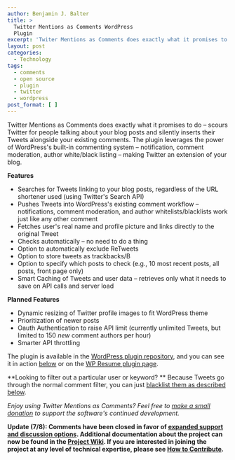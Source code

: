 ```yaml
---
author: Benjamin J. Balter
title: >
  Twitter Mentions as Comments WordPress
  Plugin
excerpt: 'Twiter Mentions as Comments does exactly what it promises to do -- scours Twitter for people talking about your blog posts and silently inserts their Tweets alongside your existing comments. '
layout: post
categories:
  - Technology
tags:
  - comments
  - open source
  - plugin
  - twitter
  - wordpress
post_format: [ ]
---
```

Twitter Mentions as Comments does exactly what it promises to do – scours Twitter for people talking about your blog posts and silently inserts their Tweets alongside your existing comments. The plugin leverages the power of WordPress's built-in commenting system – notification, comment moderation, author white/black listing – making Twitter an extension of your blog.

**Features**

*   Searches for Tweets linking to your blog posts, regardless of the URL shortener used (using Twitter's Search API)
*   Pushes Tweets into WordPress's existing comment workflow – notifications, comment moderation, and author whitelists/blacklists work just like any other comment
*   Fetches user's real name and profile picture and links directly to the original Tweet
*   Checks automatically – no need to do a thing
*   Option to automatically exclude ReTweets
*   Option to store tweets as trackbacks/B
*   Option to specify which posts to check (e.g., 10 most recent posts, all posts, front page only)
*   Smart Caching of Tweets and user data – retrieves only what it needs to save on API calls and server load

**Planned Features**

*   Dynamic resizing of Twitter profile images to fit WordPress theme
*   Prioritization of newer posts
*   Oauth Authentication to raise API limit (currently unlimited Tweets, but limited to 150 *new* comment authors per hour)
*   Smarter API throttling

The plugin is available in the [WordPress plugin repository][1], and you can see it in action [below][2] or on the [WP Resume plugin page][3].

**Looking to filter out a particular user or keyword? ** Because Tweets go through the normal comment filter, you can just [blacklist them as described below][4].

*Enjoy using Twitter Mentions as Comments? Feel free to [make a small donation][5] to support the software's continued development.*

**Update (7/8): Comments have been closed in favor of [expanded support and discussion options][6]. Additional documentation about the project can now be found in the [Project Wiki][7]. If you are interested in joining the project at any level of technical expertise, please see [How to Contribute][8].**

 [1]: http://wordpress.org/extend/plugins/twitter-mentions-as-comments/
 [2]: #comments
 [3]: http://ben.balter.com/2010/09/12/wordpress-resume-plugin/#comment-168
 [4]: http://ben.balter.com/2010/11/29/twitter-mentions-as-comments/#comment-246
 [5]: http://ben.balter.com/donate/ "Donate"
 [6]: https://github.com/benbalter/Twitter-Mentions-as-Comments/wiki/Where-to-get-Support-or-Report-an-Issue
 [7]: https://github.com/benbalter/Twitter-Mentions-as-Comments/wiki
 [8]: https://github.com/benbalter/Twitter-Mentions-as-Comments/wiki/How-to-Contribute